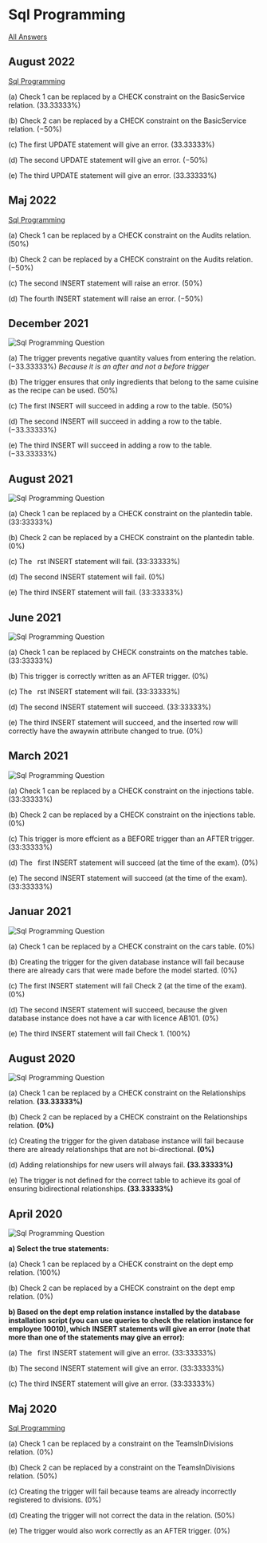 # Sql Programming

[All Answers](../All_Answers.md)

## August 2022

[Sql Programming](Images/August2022.png)

(a) Check 1 can be replaced by a CHECK constraint on the BasicService relation. (33.33333%)

(b) Check 2 can be replaced by a CHECK constraint on the BasicService relation. (−50%)

(c) The first UPDATE statement will give an error. (33.33333%)

(d) The second UPDATE statement will give an error. (−50%)

(e) The third UPDATE statement will give an error. (33.33333%)

## Maj 2022

[Sql Programming](Images/Maj2022.png)

(a) Check 1 can be replaced by a CHECK constraint on the Audits relation. (50%)

(b) Check 2 can be replaced by a CHECK constraint on the Audits relation. (−50%)

(c) The second INSERT statement will raise an error. (50%)

(d) The fourth INSERT statement will raise an error. (−50%)

## December 2021

![Sql Programming Question](Images/December2021.png)

(a) The trigger prevents negative quantity values from entering the relation. (−33.33333%) _Because it is an after and not a before trigger_

(b) The trigger ensures that only ingredients that belong to the same cuisine as the recipe can be used. (50%)

(c) The first INSERT will succeed in adding a row to the table. (50%)

(d) The second INSERT will succeed in adding a row to the table. (−33.33333%)

(e) The third INSERT will succeed in adding a row to the table. (−33.33333%)

## August 2021

![Sql Programming Question](Images/August2021.png)

(a) Check 1 can be replaced by a CHECK constraint on the plantedin table. (33:33333%)

(b) Check 2 can be replaced by a CHECK constraint on the plantedin table. (0%)

(c) The  rst INSERT statement will fail. (33:33333%)

(d) The second INSERT statement will fail. (0%)

(e) The third INSERT statement will fail. (33:33333%)

## June 2021

![Sql Programming Question](Images/June2021.png)

(a) Check 1 can be replaced by CHECK constraints on the matches table. (33:33333%)

(b) This trigger is correctly written as an AFTER trigger. (0%)

(c) The  rst INSERT statement will fail. (33:33333%)

(d) The second INSERT statement will succeed. (33:33333%)

(e) The third INSERT statement will succeed, and the inserted row will correctly have the awaywin attribute changed to true. (0%)

## March 2021

![Sql Programming Question](Images/March2021.png)

(a) Check 1 can be replaced by a CHECK constraint on the injections table. (33:33333%)

(b) Check 2 can be replaced by a CHECK constraint on the injections table. (0%)

(c) This trigger is more effcient as a BEFORE trigger than an AFTER trigger. (33:33333%)

(d) The  first INSERT statement will succeed (at the time of the exam). (0%)

(e) The second INSERT statement will succeed (at the time of the exam). (33:33333%)

## Januar 2021

![Sql Programming Question](Images/Januar2021.png)

(a) Check 1 can be replaced by a CHECK constraint on the cars table. (0%)

(b) Creating the trigger for the given database instance will fail because there are already cars that were made before the model started. (0%)

(c) The first INSERT statement will fail Check 2 (at the time of the exam). (0%)

(d) The second INSERT statement will succeed, because the given database instance does not have a car with licence AB101. (0%)

(e) The third INSERT statement will fail Check 1. (100%)

## August 2020

![Sql Programming Question](Images/August-2020.png)

(a) Check 1 can be replaced by a CHECK constraint on the Relationships relation. **(33.33333%)**</u>

(b) Check 2 can be replaced by a CHECK constraint on the Relationships relation. **(0%)**

(c) Creating the trigger for the given database instance will fail because there are already relationships that are not bi-directional. **(0%)**

(d) Adding relationships for new users will always fail. **(33.33333%)**

(e) The trigger is not defined for the correct table to achieve its goal of ensuring bidirectional relationships. **(33.33333%)**

## April 2020

![Sql Programming Question](Images/April2020.png)

**a) Select the true statements:**

(a) Check 1 can be replaced by a CHECK constraint on the dept emp relation. (100%)

(b) Check 2 can be replaced by a CHECK constraint on the dept emp relation. (0%)

**b) Based on the dept emp relation instance installed by the database installation script (you can use queries to check the relation instance for employee 10010), which INSERT statements will give an error (note that more than one of the statements may give an error):**

(a) The  first INSERT statement will give an error. (33:33333%)

(b) The second INSERT statement will give an error. (33:33333%)

(c) The third INSERT statement will give an error. (33:33333%)

## Maj 2020

[Sql Programming](Images/Maj2020.png)

(a) Check 1 can be replaced by a constraint on the TeamsInDivisions relation. (0%)

(b) Check 2 can be replaced by a constraint on the TeamsInDivisions relation. (50%)

(c) Creating the trigger will fail because teams are already incorrectly registered to divisions. (0%)

(d) Creating the trigger will not correct the data in the relation. (50%)

(e) The trigger would also work correctly as an AFTER trigger. (0%)
